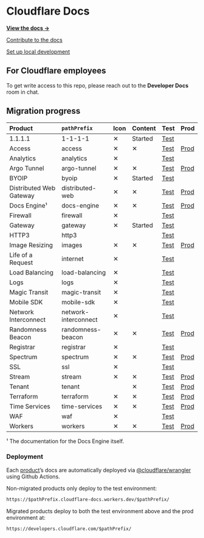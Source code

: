 # Cloudflare Docs

__[View the docs →](https://developers.cloudflare.com/docs/)__

[Contribute to the docs](https://developers.cloudflare.com/docs-engine/how-to-guides/contribute-to-a-product)

[Set up local development](https://developers.cloudflare.com/docs-engine/how-to-guides/migrate-a-product#step-2-set-up-local-development)

## For Cloudflare employees

To get write access to this repo, please reach out to the __Developer Docs__ room in chat.

## Migration progress

| Product                 | `pathPrefix`         | Icon | Content | Test                                                                                  | Prod                                                        |
| :---------------------- | :------------------- | :--- | :------ | :------------------------------------------------------------------------------------ | :---------------------------------------------------------- |
| 1.1.1.1                 | 1-1-1-1              | ✕    | Started | [Test](https://1-1-1-1.cloudflare-docs.workers.dev/1-1-1-1)                           |                                                             |
| Access                  | access               | ✕    | ✕       | [Test](https://access.cloudflare-docs.workers.dev/access)                             | [Prod](https://developers.cloudflare.com/access)            |
| Analytics               | analytics            | ✕    |         | [Test](https://analytics.cloudflare-docs.workers.dev/analytics)                       |                                                             |
| Argo Tunnel             | argo-tunnel          | ✕    | ✕       | [Test](https://argo-tunnel.cloudflare-docs.workers.dev/argo-tunnel)                   | [Prod](https://developers.cloudflare.com/argo-tunnel)       |
| BYOIP                   | byoip                | ✕    | Started | [Test](https://byoip.cloudflare-docs.workers.dev/byoip)                               |                                                             |
| Distributed Web Gateway | distributed-web      | ✕    | ✕       | [Test](https://distributed-web.cloudflare-docs.workers.dev/distributed-web)           | [Prod](https://developers.cloudflare.com/distributed-web)   |
| Docs Engine¹            | docs-engine          | ✕    | ✕       | [Test](https://docs-engine.cloudflare-docs.workers.dev/docs-engine)                   | [Prod](https://developers.cloudflare.com/docs-engine)       |
| Firewall                | firewall             | ✕    |         | [Test](https://firewall.cloudflare-docs.workers.dev/firewall)                         |                                                             |
| Gateway                 | gateway              | ✕    | Started | [Test](https://gateway.cloudflare-docs.workers.dev/gateway)                           |                                                             |
| HTTP3                   | http3                |      |         | [Test](https://http3.cloudflare-docs.workers.dev/http3)                               |                                                             |
| Image Resizing          | images               | ✕    | ✕       | [Test](https://images.cloudflare-docs.workers.dev/images)                             | [Prod](https://developers.cloudflare.com/images)            |
| Life of a Request       | internet             | ✕    |         | [Test](https://internet.cloudflare-docs.workers.dev/internet)                         |                                                             |
| Load Balancing          | load-balancing       | ✕    |         | [Test](https://load-balancing.cloudflare-docs.workers.dev/load-balancing)             |                                                             |
| Logs                    | logs                 | ✕    |         | [Test](https://logs.cloudflare-docs.workers.dev/logs)                                 |                                                             |
| Magic Transit           | magic-transit        | ✕    |         | [Test](https://magic-transit.cloudflare-docs.workers.dev/magic-transit)               |                                                             |
| Mobile SDK              | mobile-sdk           | ✕    |         | [Test](https://mobile-sdk.cloudflare-docs.workers.dev/mobile-sdk)                     |                                                             |
| Network Interconnect    | network-interconnect | ✕    |         | [Test](https://network-interconnect.cloudflare-docs.workers.dev/network-interconnect) |                                                             |
| Randomness Beacon       | randomness-beacon    | ✕    | ✕       | [Test](https://randomness-beacon.cloudflare-docs.workers.dev/randomness-beacon)       | [Prod](https://developers.cloudflare.com/randomness-beacon) |
| Registrar               | registrar            | ✕    |         | [Test](https://registrar.cloudflare-docs.workers.dev/registrar)                       |                                                             |
| Spectrum                | spectrum             | ✕    | ✕       | [Test](https://spectrum.cloudflare-docs.workers.dev/spectrum)                         | [Prod](https://developers.cloudflare.com/spectrum)          |
| SSL                     | ssl                  | ✕    |         | [Test](https://ssl.cloudflare-docs.workers.dev/ssl)                                   |                                                             |
| Stream                  | stream               | ✕    | ✕       | [Test](https://stream.cloudflare-docs.workers.dev/stream)                             | [Prod](https://developers.cloudflare.com/stream)            |
| Tenant                  | tenant               |      | ✕       | [Test](https://tenant.cloudflare-docs.workers.dev/tenant)                             | [Prod](https://developers.cloudflare.com/tenant)            |
| Terraform               | terraform            | ✕    | ✕       | [Test](https://terraform.cloudflare-docs.workers.dev/terraform)                       | [Prod](https://developers.cloudflare.com/terraform)         |
| Time Services           | time-services        | ✕    | ✕       | [Test](https://time-services.cloudflare-docs.workers.dev/time-services)               | [Prod](https://developers.cloudflare.com/time-services)     |
| WAF                     | waf                  | ✕    |         | [Test](https://waf.cloudflare-docs.workers.dev/waf)                                   |                                                             |
| Workers                 | workers              | ✕    | ✕       | [Test](https://workers.cloudflare-docs.workers.dev/workers)                           | [Prod](https://developers.cloudflare.com/workers)           |

¹ The documentation for the Docs Engine itself.

### Deployment

Each [product](https://github.com/cloudflare/cloudflare-docs/tree/master/products)’s docs are automatically deployed via [@cloudflare/wrangler](https://github.com/cloudflare/wrangler) using Github Actions.

Non-migrated products only deploy to the test environment:

```txt
https://$pathPrefix.cloudflare-docs.workers.dev/$pathPrefix/
```

Migrated products deploy to both the test environment above and the prod environment at:

```txt
https://developers.cloudflare.com/$pathPrefix/
```
